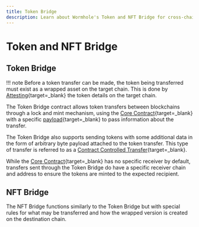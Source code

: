 ```yaml
---
title: Token Bridge 
description: Learn about Wormhole's Token and NFT Bridge for cross-chain transfers using lock and mint mechanisms, ensuring secure and efficient asset movement.
---
```


# Token and NFT Bridge

## Token Bridge

!!! note
    Before a token transfer can be made, the token being transferred must exist as a wrapped asset on the target chain. This is done by [Attesting](/learn/infrastructure/vaas/#attestation){target=\_blank} the token details on the target chain.

The Token Bridge contract allows token transfers between blockchains through a lock and mint mechanism, using the [Core Contract](/learn/messaging/core-contracts/){target=\_blank} with a specific [payload](/learn/infrastructure/vaas/#token-transfer){target=\_blank} to pass information about the transfer. 

The Token Bridge also supports sending tokens with some additional data in the form of arbitrary byte payload attached to the token transfer. This type of transfer is referred to as a [Contract Controlled Transfer](/learn/infrastructure/vaas/#token-transfer-with-message){target=\_blank}.

While the [Core Contract](/learn/messaging/core-contracts/){target=\_blank} has no specific receiver by default, transfers sent through the Token Bridge do have a specific receiver chain and address to ensure the tokens are minted to the expected recipient.

## NFT Bridge

The NFT Bridge functions similarly to the Token Bridge but with special rules for what may be transferred and how the wrapped version is created on the destination chain.